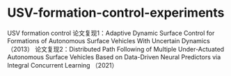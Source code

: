 # USV-formation-control-experiments
USV formation control
论文复现1：Adaptive Dynamic Surface Control for Formations of Autonomous Surface Vehicles With Uncertain Dynamics （2013）
论文复现2：Distributed Path Following of Multiple Under-Actuated Autonomous Surface Vehicles Based on Data-Driven Neural Predictors via Integral Concurrent Learning （2021）
